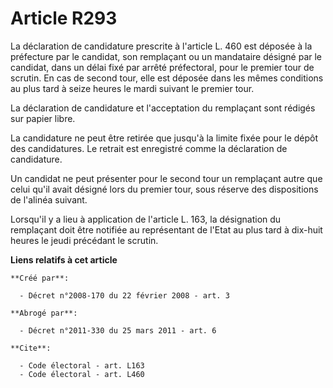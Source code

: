 # Article R293

La déclaration de candidature prescrite à l'article L. 460 est déposée à la préfecture par le candidat, son remplaçant ou un
mandataire désigné par le candidat, dans un délai fixé par arrêté préfectoral, pour le premier tour de scrutin. En cas de
second tour, elle est déposée dans les mêmes conditions au plus tard à seize heures le mardi suivant le premier tour. 

La déclaration de candidature et l'acceptation du remplaçant sont rédigés sur papier libre. 

La candidature ne peut être retirée que jusqu'à la limite fixée pour le dépôt des candidatures. Le retrait est enregistré
comme la déclaration de candidature. 

Un candidat ne peut présenter pour le second tour un remplaçant autre que celui qu'il avait désigné lors du premier tour,
sous réserve des dispositions de l'alinéa suivant. 

Lorsqu'il y a lieu à application de l'article L. 163, la désignation du remplaçant doit être notifiée au représentant de
l'Etat au plus tard à dix-huit heures le jeudi précédant le scrutin.

**Liens relatifs à cet article**

	**Créé par**:

	  - Décret n°2008-170 du 22 février 2008 - art. 3

	**Abrogé par**:

	  - Décret n°2011-330 du 25 mars 2011 - art. 6

	**Cite**:

	  - Code électoral - art. L163
	  - Code électoral - art. L460
